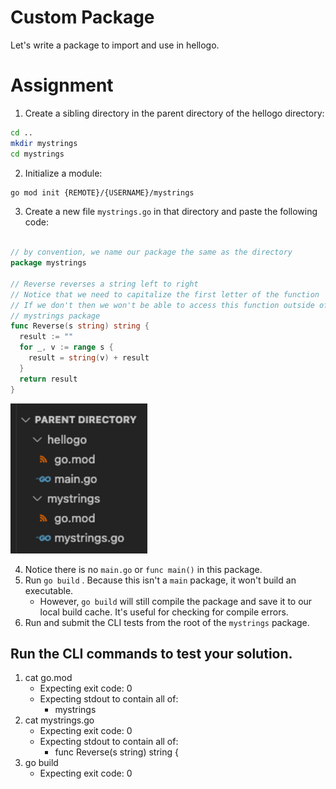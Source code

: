 # Custom Package

Let's write a package to import and use in hellogo.

# Assignment

1. Create a sibling directory in the parent directory of the hellogo directory:

```bash
cd ..
mkdir mystrings
cd mystrings
```

2. Initialize a module:

```bash
go mod init {REMOTE}/{USERNAME}/mystrings
```

3. Create a new file `mystrings.go` in that directory and paste the following code:

```go

// by convention, we name our package the same as the directory
package mystrings

// Reverse reverses a string left to right
// Notice that we need to capitalize the first letter of the function
// If we don't then we won't be able to access this function outside of the
// mystrings package
func Reverse(s string) string {
  result := ""
  for _, v := range s {
    result = string(v) + result
  }
  return result
}
```

![file directory](./file-drectory.png)

4. Notice there is no `main.go` or `func main()` in this package.
5. Run `go build` . Because this isn't a `main` package, it won't build an executable.
   - However, `go build` will still compile the package and save it to our local build cache. It's useful for checking for compile errors.
6. Run and submit the CLI tests from the root of the `mystrings` package.

## Run the CLI commands to test your solution.

1. cat go.mod
   - Expecting exit code: 0
   - Expecting stdout to contain all of:
     - mystrings
2. cat mystrings.go
   - Expecting exit code: 0
   - Expecting stdout to contain all of:
     - func Reverse(s string) string {
3. go build
   - Expecting exit code: 0
